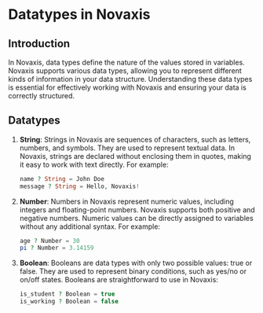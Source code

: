 # Datatypes in Novaxis

## Introduction

In Novaxis, data types define the nature of the values stored in variables. Novaxis supports various data types, allowing you to represent different kinds of information in your data structure. Understanding these data types is essential for effectively working with Novaxis and ensuring your data is correctly structured.

## Datatypes
1. **String**:
Strings in Novaxis are sequences of characters, such as letters, numbers, and symbols. They are used to represent textual data. In Novaxis, strings are declared without enclosing them in quotes, making it easy to work with text directly. For example:
	```PHP
	name ? String = John Doe
	message ? String = Hello, Novaxis!
	```

2. **Number**:
Numbers in Novaxis represent numeric values, including integers and floating-point numbers. Novaxis supports both positive and negative numbers. Numeric values can be directly assigned to variables without any additional syntax. For example:
	```PHP
	age ? Number = 30
  	pi ? Number = 3.14159
  	```
3. **Boolean**:
Booleans are data types with only two possible values: true or false. They are used to represent binary conditions, such as yes/no or on/off states. Booleans are straightforward to use in Novaxis:
	```PHP
 	is_student ? Boolean = true
	is_working ? Boolean = false
 	```
